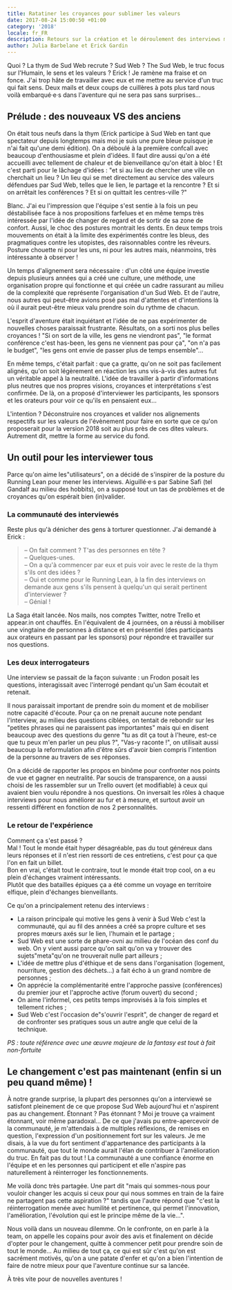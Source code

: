 ```yaml
---
title: Ratatiner les croyances pour sublimer les valeurs
date: 2017-08-24 15:00:50 +01:00
category: '2018'
locale: fr_FR
description: Retours sur la création et le déroulement des interviews menées par une partie de la Thym
author: Julia Barbelane et Erick Gardin
---
```


Quoi ? La thym de Sud Web recrute ? Sud Web ? The Sud Web, le truc focus sur l'Humain, le sens et les valeurs ? Erick ! Je ramène ma fraise et on fonce. J'ai trop hâte de travailler avec eux et me mettre au service d'un truc qui fait sens. Deux mails et deux coups de cuillères à pots plus tard nous voilà embarqué·e·s dans l'aventure qui ne sera pas sans surprises…

## Prélude : des nouveaux VS des anciens

On était tous neufs dans la thym (Erick participe à Sud Web en tant que spectateur depuis longtemps mais moi je suis une pure bleue puisque je n'ai fait qu'une demi édition). On a déboulé à la première confcall avec beaucoup d'enthousiasme et plein d'idées. Il faut dire aussi qu'on a été accueilli avec tellement de chaleur et de bienveillance qu'on était à bloc ! Et c'est parti pour le lâchage d'idées : "et si au lieu de chercher une ville on cherchait un lieu ? Un lieu qui se met directement au service des valeurs défendues par Sud Web, telles que le lien, le partage et la rencontre ?  Et si on arrêtait les conférences ? Et si on quittait les centres-ville ?"

Blanc. J'ai eu l'impression que l'équipe s'est sentie à la fois un peu déstabilisée face à nos propositions farfelues et en même temps très intéressée par l'idée de changer de regard et de sortir de sa zone de confort. Aussi, le choc des postures montrait les dents. En deux temps trois mouvements on était à la limite des expérimentés contre les bleus, des pragmatiques contre les utopistes, des raisonnables contre les rêveurs. Posture chouette ni pour les uns, ni pour les autres mais, néanmoins, très intéressante à observer !

Un temps d'alignement sera nécessaire : d'un côté une équipe investie depuis plusieurs années qui a créé une culture, une méthode, une organisation propre qui fonctionne et qui créée un cadre rassurant au milieu de la complexité que représente l'organisation d'un Sud Web. Et de l'autre, nous autres qui peut-être avions posé pas mal d'attentes et d'intentions là où il aurait peut-être mieux valu prendre soin du rythme de chacun.

L'esprit d'aventure était inquiétant et l'idée de ne pas expérimenter de nouvelles choses paraissait frustrante. Résultats, on a sorti nos plus belles croyances ! "Si on sort de la ville, les gens ne viendront pas", "le format conférence c'est <span lang="en">has-been</span>, les gens ne viennent pas pour ça", "on n'a pas le budget", "les gens ont envie de passer plus de temps ensemble"…

En même temps, c'était parfait : que ça gratte, qu'on ne soit pas facilement alignés, qu'on soit légèrement en réaction les uns vis-à-vis des autres fut un véritable appel à la neutralité. L'idée de travailler à partir d'informations plus neutres que nos propres visions, croyances et interprétations s'est confirmée. De là, on a proposé d'interviewer les participants, les sponsors et les orateurs pour voir ce qu'ils en pensaient eux…

L'intention ? Déconstruire nos croyances et valider nos alignements respectifs sur les valeurs de l'évènement pour faire en sorte que ce qu'on proposerait pour la version 2018 soit au plus près de ces dites valeurs. Autrement dit, mettre la forme au service du fond.

## Un outil pour les interviewer tous

Parce qu'on aime les"utilisateurs", on a décidé de s'inspirer de la posture du <span lang="en">Running Lean</span> pour mener les interviews. Aiguillé·e·s par Sabine Safi (tel Gandalf au milieu des hobbits), on a supposé tout un tas de problèmes et de croyances qu'on espérait bien (in)valider.

### La communauté des interviewés

Reste plus qu'à dénicher des gens à torturer questionner. J'ai demandé à Erick :

> – On fait comment ? T'as des personnes en tête ?  
> – Quelques-unes.  
> – On a qu'à commencer par eux et puis voir avec le reste de la thym s'ils ont des idées ?  
> – Oui et comme pour le Running Lean, à la fin des interviews on demande aux gens s'ils pensent à quelqu'un qui serait pertinent d'interviewer ?  
> – Génial !

La Saga était lancée. Nos mails, nos comptes Twitter, notre Trello et appear.in ont chauffés. En l'équivalent de 4 journées, on a réussi à mobiliser une vingtaine de personnes à distance et en présentiel (des participants aux orateurs en passant par les sponsors) pour répondre et travailler sur nos questions.

### Les deux interrogateurs

Une interview se passait de la façon suivante : un Frodon posait les questions, interagissait avec l'interrogé pendant qu'un Sam écoutait et retenait.  

Il nous paraissait important de prendre soin du moment et de mobiliser notre capacité d'écoute. Pour ça on ne prenait aucune note pendant l'interview, au milieu des questions ciblées, on tentait de rebondir sur les "petites phrases qui ne paraissent pas importantes" mais qui en disent beaucoup avec des questions du genre "tu as dit ça tout à l'heure, est-ce que tu peux m'en parler un peu plus ?", "Vas-y raconte !", on utilisait aussi beaucoup la reformulation afin d'être sûrs d'avoir bien compris l'intention de la personne au travers de ses réponses.  

On a décidé de rapporter les propos en binôme pour confronter nos points de vue et gagner en neutralité. Par soucis de transparence, on a aussi choisi de les rassembler sur un Trello ouvert (et modifiable) à ceux qui avaient bien voulu répondre à nos questions. On inversait les rôles à chaque interviews pour nous améliorer au fur et à mesure, et surtout avoir un ressenti différent en fonction de nos 2 personnalités.

### Le retour de l'expérience

Comment ça s'est passé ?  
Mal ! Tout le monde était hyper désagréable, pas du tout généreux dans leurs réponses et il n'est rien ressorti de ces entretiens, c'est pour ça que l'on en fait un billet.  
Bon en vrai, c'était tout le contraire, tout le monde était trop cool, on a eu plein d'échanges vraiment intéressants.  
Plutôt que des batailles épiques ça a été comme un voyage en territoire elfique, plein d'échanges bienveillants.

Ce qu'on a principalement retenu des interviews :

- La raison principale qui motive les gens à venir à Sud Web c'est la communauté, qui au fil des années a créé sa propre culture et ses propres mœurs axés sur le lien, l'humain et le partage ;
- Sud Web est une sorte de phare-ovni au milieu de l'océan des conf du web. On y vient aussi parce qu'on sait qu'on va y trouver des sujets"meta"qu'on ne trouverait nulle part ailleurs ;
- L'idée de mettre plus d'éthique et de sens dans l'organisation (logement, nourriture, gestion des déchets…) a fait écho à un grand nombre de personnes ;
- On apprécie la complémentarité entre l'approche passive (conférences) du premier jour et l'approche active (forum ouvert) du second ;
- On aime l'informel, ces petits temps improvisés à la fois simples et tellement riches ;
- Sud Web c'est l'occasion de"s'ouvrir l'esprit", de changer de regard et de confronter ses pratiques sous un autre angle que celui de la technique.

*PS : toute référence avec une œuvre majeure de la fantasy est tout à fait non-fortuite*

## Le changement c'est pas maintenant (enfin si un peu quand même) !

À notre grande surprise, la plupart des personnes qu'on a interviewé se satisfont pleinement de ce que propose Sud Web aujourd'hui et n'aspirent pas au changement. Étonnant ? Pas étonnant ? Moi je trouve ça vraiment étonnant, voir même paradoxal… De ce que j'avais pu entre-apercevoir de la communauté, je m'attendais à de multiples réflexions, de remises en question, l'expression d'un positionnement fort sur les valeurs. Je me disais, à la vue du fort sentiment d'appartenance des participants à la communauté, que tout le monde aurait l'élan de contribuer à l'amélioration du truc.
En fait pas du tout ! La communauté a une confiance énorme en l'équipe et en les personnes qui participent et elle n'aspire pas naturellement à réinterroger les fonctionnements.

Me voilà donc très partagée. Une part dit "mais qui sommes-nous pour vouloir changer les acquis si ceux pour qui nous sommes en train de la faire ne partagent pas cette aspiration ?" tandis que l'autre répond que "c'est la réinterrogation menée avec humilité et pertinence, qui permet l'innovation, l'amélioration, l'évolution qui est le principe même de la vie…".

Nous voilà dans un nouveau dilemme. On le confronte, on en parle à la team, on appelle les copains pour avoir des avis et finalement on décide d'opter pour le changement, quitte à commencer petit pour prendre soin de tout le monde… Au milieu de tout ça, ce qui est sûr c'est qu'on est sacrément motivés, qu'on a une patate d'enfer et qu'on a bien l'intention de faire de notre mieux pour que l'aventure continue sur sa lancée.

À très vite pour de nouvelles aventures !
